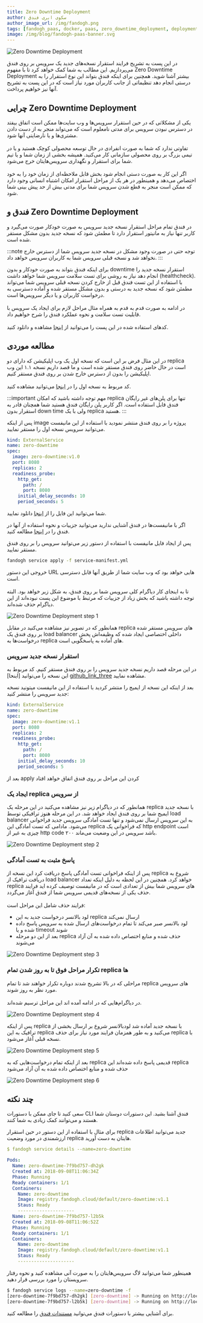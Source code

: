 ```yaml
---
title: Zero Downtime Deployment
author: سکوی ابری فندق
author_image_url: /img/fandogh.png
tags: [fandogh_paas, docker, paas, zero_downtime_deployment, deployment, service]
image: /img/blog/fandogh-paas-banner.svg
---
```


![Zero Downtime Deployment](/img/blog/zero-downtime.png 'Zero Downtime Deployment')

در این پست به تشریح فرایند استقرار نسخه‌های جدید یک سرویس بر روی فندق می‌پردازیم. این مطالب به شما کمک خواهد کرد تا با مفهوم Zero Downtime Deployment بیشتر آشنا شوید. همچنین برای اینکه فندق بتواند این نوع استقرار را به درستی انجام  دهد تنظیماتی از جانب کاربران مورد نیاز است که در این پست به تشریح آنها نیز خواهیم پرداخت.

<!--truncate-->

##  چرایی Zero Downtime Deployment

یکی از مشکلاتی که در حین استقرار سرویس‌ها و وب‌ سایت‌ها ممکن است اتفاق بیفتد در دسترس نبودن سرویس برای مدتی نامعلوم است که می‌تواند منجر به از دست دادن مشتری‌ها و یا نارضایتی آنها شود.<br/><br/>
تفاوتی ندارد که شما به صورت انفرادی در حال توسعه محصولی کوچک هستید و یا در تیمی بزرگ بر روی محصولی سازمانی کار می‌کنید. همیشه بخشی از زمان شما و یا تیم شما برای استقرار و نگهداری سرویس‌هایتان خرج می‌شود.<br/><br/>
اگر این کار به صورت دستی انجام شود بخش قابل ملاحظه‌ای از زمان خود را به خود اختصاص می‌دهد و همینطور در هر یک از مراحل استقرار امکان اشتباه انسانی وجود دارد که ممکن است منجر به قطع شدن سرویس شما برای مدتی بیش از حد پیش بینی شما شود. 

## فندق و Zero Downtime Deployment

در فندق تمام مراحل استقرار نسخه جدید سرویس به صورت خودکار صورت می‌گیرد و کاربر تنها نیاز به مانیتور استقرار دارد تا  مطمئن شود  که نسخه جدید بدون مشکل مستقر شده است.

:::note توجه
 حتی در صورت وجود مشکل در نسخه جدید سرویس شما از دسترس خارج نخواهد شد و نسخه قبلی سرویس شما به کاربران سرویس خواهد داد. 
:::

برای اینکه فندق بتواند به صورت خودکار و بدون downtime استقرار نسخه جدید را انجام دهد نیاز به روشی برای تست سلامت سرویس شما خواهد داشت (healthcheck). با استفاده از این تست فندق قبل از خارج کردن نسخه قبلی سرویس شما می‌تواند مطمئن شود که نسخه جدید به درستی و بدون مشکل مستقر شده و آماده دسترسی به درخواست کاربران و یا دیگر سرویس‌ها است.<br/><br/>
در ادامه به صورت قدم به قدم به همراه مثال مراحل لازم برای ایجاد یک سرویس با قابلیت تست سلامت و نحوه عملکرد فندق را شرح خواهیم داد.<br/><br/>
کدهای استفاده شده در این پست را می‌توانید از
[‌اینجا][code_sample]
مشاهده و دانلود کنید.


## مطالعه موردی

در این مثال فرض بر این است که نسخه اول یک وب اپلیکیشن که دارای دو replica است در حال حاضر روی فندق مستقر شده است و ما قصد داریم نسخه ۱.۱ این وب اپلیکیشن را بدون از دسترس خارج شدن بر روی فندق مستقر کنیم. <br/><br/>
کد مربوط به نسخه اول را در 
[اینجا][code_sample_two]
می‌توانید مشاهده کنید.

:::important مهم
توجه داشته باشید که امکان replica تنها برای پلن‌های غیر رایگان فندق قابل استفاده است. اگر کاربر پلن رایگان فندق هستید ‌شما همچنان قادر به استقرار بدون down time ولی با یک replica هستید.
:::

پس از اینکه image پروژه را بر روی فندق منتشر نمودید با استفاده از این مانیفست می‌توانید سرویس نسخه اول را مستقر نمایید.
‍
```yaml title="svc_deployment.yml"
kind: ExternalService
name: zero-downtime
spec:
  image: zero-downtime:v1.0
  port: 8080
  replicas: 2
  readiness_probe:
    http_get:
      path: /
      port: 8080
    initial_delay_seconds: 10
    period_seconds: 5
```

شما می‌توانید این فایل را از 
[اینجا][github_manifest]
دانلود نمایید.

اگر با مانیفست‌ها در فندق آشنایی ندارید می‌توانید جزییات و نحوه استفاده از آنها در فندق را در
[اینجا][service_manifest]
مطالعه کنید.

پس از ایجاد فایل مانیفست با استفاده از دستور زیر می‌توانید سرویس را بر روی فندق مستقر نمایید.


```bash
fandogh service apply -f service-manifest.yml
```

خروجی این دستور URL  هایی خواهد بود که وب سایت شما از طریق آنها قابل دسترسی است.<br/><br/>
تا به اینجای کار دیاگرام کلی سرویس شما بر روی فندق، به شکل زیر خواهد بود. البته توجه داشته باشید که بخش زیاد از جزییات که مرتبط با موضوع این پست نبوده‌اند از این دیاگرام حذف شده‌اند. 

![Zero Downtime Deployment step 1](/img/blog/zero-downtime1.svg "Zero Downtime Deployment step 1")  

همانطور که در تصویر نیز مشاهده می‌کنید در مقابل replica های سرویس مستقر شده بر روی فندق یک load balancer داخلی اختصاصی ایجاد شده که وظیفه‌اش پخش درخواست‌ها به replica های آماده به پاسخگویی است. 

### استقرار نسخه جدید سرویس

در این مرحله قصد داریم نسخه جدید سرویس را بر روی فندق مستقر کنیم. کد مربوط به این نسخه را می‌توانید
[اینحا] [github_link_three]
مشاهده نمایید.

بعد از اینکه این نسخه از ایمیج را منتشر کردید با استفاده از این مانیفست میتونید نسخه جدید سرویس را منتشر کنید:

```yaml title="svc_deployment.yml"
kind: ExternalService
name: zero-downtime
spec:
  image: zero-downtime:v1.1
  port: 8080
  replicas: 2
  readiness_probe:
    http_get:
      path: /
      port: 8080
    initial_delay_seconds: 10
    period_seconds: 5
```

بعد از apply کردن این مراحل بر روی فندق اتفاق خواهد افتاد

### ایجاد یک replica از سرویس

همانطور که در دیاگرام زیر نیز مشاهده می‌کنید در این مرحله یک replica با نسخه جدید ایمیج شما بر روی فندق ایجاد خواهد شد. در این مرحله هنوز ترافیکی توسط load balancer به این سرویس ارسال نمی‌شود و تنها تست آمادگی سرویس جدید فراخوانی می‌شود. مادامی که تست آمادگی این replica که فراخوانی یک http endpoint است چیزی به غیر از http code ۲۰۰ باشد سرویس در این وضعیت می‌ماند.

![Zero Downtime Deployment step 2](/img/blog/zero-downtime2.svg "Zero Downtime Deployment step 2")


### پاسخ مثبت به تست آمادگی

پس از اینکه فراخوانی تست آمادگی پاسخ دریافت کرد این نسخه از replica شروع به دریافت ترافیک از load balancer خواهد کرد. همچنین در این لحظه به دلیل اینکه تعداد replica های سرویس شما بیش از تعدادی است که در مانیفست توصیف کرده اید فرایند حذف یکی از نسخه‌های قدیمی سرویس شما از فندق آغاز می‌گردد.<br/><br/>
فرایند حذف شامل این مراحل است:

- لود بالانسر درخواست جدید به این replica ارسال نمی‌کند
- لود بالانسر صبر می‌کند تا تمام درخواست‌های ارسال شده به سرویس پاسخ داده شده و یا timeout شوند
- بعد از این دو مرحله replica حذف شده و منابع اختصاص داده شده به آن آزاد می‌شوند

![Zero Downtime Deployment step 3](/img/blog/zero-downtime3.svg "Zero Downtime Deployment step 3")


### تکرار مراحل فوق تا به روز شدن تمام replica ها

مراحلی که در بالا تشریح شدند دوباره تکرار خواهند شد تا تمام replica های سرویس مورد نظر به روز شوند.<br/><br/>
در دیاگرام‌هایی که در ادامه آمده اند این مراحل ترسیم شده‌اند.

![Zero Downtime Deployment step 4](/img/blog/zero-downtime4.svg "Zero Downtime Deployment step 4")

پس از اینکه replica با نسخه جدید آماده شد لودبالانسر شروع بر ارسال بخشی از ترافیک به این replica می‌کنید و به طور همزمان فرایند مورد نیاز برای حذف replica با نسخه قبلی آغاز می‌شود.

![Zero Downtime Deployment step 5](/img/blog/zero-downtime5.svg "Zero Downtime Deployment step 5")

بعد از اینکه تمام درخواست‌هایی که به replica قدیمی پاسخ داده شده‌اند این replica حذف شده و منابع اختصاص داده شده به آن آزاد می‌شود

![Zero Downtime Deployment step 6](/img/blog/zero-downtime6.svg "Zero Downtime Deployment step 6")


## چند نکته

سعی کنید تا جای ممکن با دستورات CLI فندق آشنا بشید. این دستورات دوستان شما هستند و می‌توانند کمک زیادی به شما کنند.

برای مثال با استفاده از این دستور در حین استقرار replica جدید می‌توانید اطلاعات ارزشمندی در مورد وضعیت replica هایتان به دست آورید. 

```yaml
$ fandogh service details --name=zero-downtime

Pods:
  Name: zero-downtime-7f9bd757-dh2gk
  Created at: 2018-09-08T11:06:34Z
  Phase: Running
  Ready containers: 1/1
  Containers:
    Name: zero-downtime
    Image: registry.fandogh.cloud/default/zero-downtime:v1.1
    Staus: Ready
    ---------------------
  Name: zero-downtime-7f9bd757-l2b5k
  Created at: 2018-09-08T11:06:52Z
  Phase: Running
  Ready containers: 1/1
  Containers:
    Name: zero-downtime
    Image: registry.fandogh.cloud/default/zero-downtime:v1.1
    Staus: Ready
    ---------------------
```         

همینطور شما می‌توانید لاگ سرویس‌هایتان را به صورت آنی مشاهده کنید و نحوه رفتار سرویستان را مورد بررسی قرار دهید.

```bash
$ fandogh service logs --name=zero-downtime -f 
[zero-downtime-7f9bd757-dh2gk] [zero-downtime] -> Running on http://localhost:8080
[zero-downtime-7f9bd757-l2b5k] [zero-downtime] -> Running on http://localhost:8080

```
برای آشنایی بیشتر با دستورات فندق می‌توانید
 [مستندات فندق][getting_started]
را مطالعه کنید.


[code_sample]: https://github.com/fandoghpaas/fandogh-examples/tree/master/zero-downtime
[code_sample_two]: https://github.com/fandoghpaas/fandogh-examples/tree/master/zero-downtime/v1
[github_manifest]: https://github.com/fandoghpaas/fandogh-examples/blob/master/zero-downtime/service-manifest.yml
[service_manifest]: https://docs-v2.fandogh.cloud/docs/services/service-manifest
[github_link_three]: https://github.com/fandoghpaas/fandogh-examples/tree/master/zero-downtime/v1.1
[getting_started]: https://docs-v2.fandogh.cloud/docs/preface/getting-started